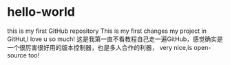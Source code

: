 # hello-world
this is my first GitHub repository
This is my first changes my project in GitHut,I love u so much!
这是我第一直不看教程自己走一遍GitHub，感觉确实是一个很厉害很好用的版本控制器，也是多人合作的利器， very nice,is open-source too!
